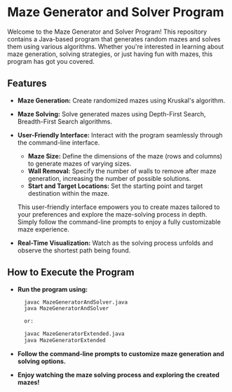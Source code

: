 # Maze Generator and Solver Program

Welcome to the Maze Generator and Solver Program! This repository contains a Java-based program that generates random mazes and solves them using various algorithms. Whether you're interested in learning about maze generation, solving strategies, or just having fun with mazes, this program has got you covered.

## Features

- **Maze Generation:** Create randomized mazes using Kruskal's algorithm.
- **Maze Solving:** Solve generated mazes using Depth-First Search, Breadth-First Search algorithms.
- **User-Friendly Interface:** Interact with the program seamlessly through the command-line interface.
  - **Maze Size:** Define the dimensions of the maze (rows and columns) to generate mazes of varying sizes.
  - **Wall Removal:** Specify the number of walls to remove after maze generation, increasing the number of possible solutions.
  - **Start and Target Locations:** Set the starting point and target destination within the maze.
  
  This user-friendly interface empowers you to create mazes tailored to your preferences and explore the maze-solving process in depth. Simply follow the command-line prompts to enjoy a fully customizable maze experience.

- **Real-Time Visualization:** Watch as the solving process unfolds and observe the shortest path being found.

## How to Execute the Program

- **Run the program using:**

   ```bash
     javac MazeGeneratorAndSolver.java
     java MazeGeneratorAndSolver

     or:

     javac MazeGeneratorExtended.java
     java MazeGeneratorExtended

- **Follow the command-line prompts to customize maze generation and solving options.**

- **Enjoy watching the maze solving process and exploring the created mazes!**